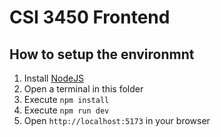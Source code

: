# CSI 3450 Frontend

## How to setup the environmnt

1. Install [NodeJS](https://nodejs.org/en)
2. Open a terminal in this folder
3. Execute `npm install`
4. Execute `npm run dev`
5. Open `http://localhost:5173` in your browser


